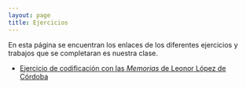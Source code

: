 ```yaml
---
layout: page
title: Ejercicios
---
```


En esta página se encuentran los enlaces de los diferentes ejercicios y trabajos que se completaran es nuestra clase. 

- [Ejercicio de codificación con las *Memorias* de Leonor López de Córdoba](https://cindyripollm.github.io/ejercicios/tu_enlace.html)
